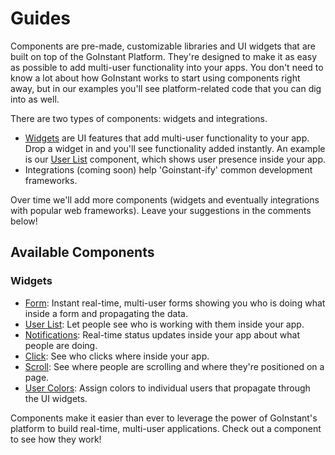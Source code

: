 # Guides

Components are pre-made, customizable libraries and UI widgets that are built
on top of the GoInstant Platform. They're designed to make it as easy as
possible to add multi-user functionality into your apps. You don't need to know
a lot about how GoInstant works to start using components right away, but in
our examples you'll see platform-related code that you can dig into as well.

There are two types of components: widgets and integrations.

 - [Widgets](../index.md) are UI features that add multi-user functionality to your app.
Drop a widget in and you'll see functionality added instantly. An example is
our [User List](../user_list.md) component, which shows user presence inside your app.
 - Integrations (coming soon) help 'Goinstant-ify' common development frameworks.

Over time we'll add more components (widgets and eventually integrations with
popular web frameworks).
Leave your suggestions in the comments below!

## Available Components

### Widgets

* [Form](../form.md): Instant real-time, multi-user forms showing you who is doing what
  inside a form and propagating the data.
* [User List](../user_list.md): Let people see who is working with them inside your app.
* [Notifications](../notifications.md): Real-time status updates inside your app about what people
  are doing.
* [Click](../click_indicator.md): See who clicks where inside your app.
* [Scroll](../scroll_indicator.md): See where people are scrolling and where they're positioned on a
  page.
* [User Colors](../user_colors.md): Assign colors to individual users that propagate through the UI
  widgets.

Components make it easier than ever to leverage the power of GoInstant's
platform to build real-time, multi-user applications. Check out a component to
see how they work!
